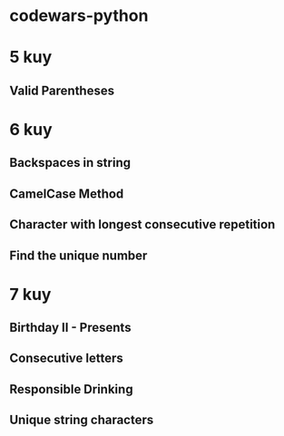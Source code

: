 # codewars-python

# 5 kuy
## Valid Parentheses

# 6 kuy
## Backspaces in string
## CamelCase Method
## Character with longest consecutive repetition
## Find the unique number


# 7 kuy
## Birthday II - Presents
## Consecutive letters
## Responsible Drinking
## Unique string characters
